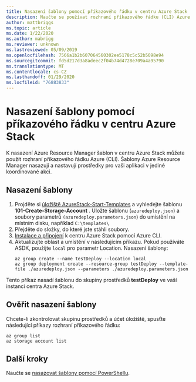 ```yaml
---
title: Nasazení šablony pomocí příkazového řádku v centru Azure Stack
description: Naučte se používat rozhraní příkazového řádku (CLI) Azure pro různé platformy k nasazení šablon do centra Azure Stack.
author: mattbriggs
ms.topic: article
ms.date: 1/22/2020
ms.author: mabrigg
ms.reviewer: unknown
ms.lastreviewed: 05/09/2019
ms.openlocfilehash: 7566a1b2b607064560302ee5178c5c52b5098e94
ms.sourcegitcommit: fd5d217d3a8adeec2f04b74d4728e709a4a95790
ms.translationtype: MT
ms.contentlocale: cs-CZ
ms.lasthandoff: 01/29/2020
ms.locfileid: "76883833"
---
```

# <a name="deploy-a-template-with-the-command-line-in-azure-stack-hub"></a>Nasazení šablony pomocí příkazového řádku v centru Azure Stack

K nasazení Azure Resource Manager šablon v centru Azure Stack můžete použít rozhraní příkazového řádku Azure (CLI). Šablony Azure Resource Manager nasazují a nastavují prostředky pro vaši aplikaci v jediné koordinované akci.

## <a name="deploy-template"></a>Nasazení šablony

1. Projděte si [úložiště AzureStack-Start-Templates](https://aka.ms/AzureStackGitHub) a vyhledejte šablonu **101-Create-Storage-Account** . Uložte šablonu (`azuredeploy.json`) a soubory parametrů `(azuredeploy.parameters.json`) do umístění na místním disku, například `C:\templates\`
2. Přejděte do složky, do které jste stáhli soubory. 
3. [Instalace a připojení](azure-stack-version-profiles-azurecli2.md) k centru Azure Stack pomocí Azure CLI.
4. Aktualizujte oblast a umístění v následujícím příkazu. Pokud používáte ASDK, použijte `local` pro parametr Location. Nasazení šablony:
    ```azurecli
    az group create --name testDeploy --location local
    az group deployment create --resource-group testDeploy --template-file ./azuredeploy.json --parameters ./azuredeploy.parameters.json
    ```

Tento příkaz nasadí šablonu do skupiny prostředků **testDeploy** ve vaší instanci centra Azure Stack.

## <a name="validate-template-deployment"></a>Ověřit nasazení šablony

Chcete-li zkontrolovat skupinu prostředků a účet úložiště, spusťte následující příkazy rozhraní příkazového řádku:

```azurecli
az group list
az storage account list
```

## <a name="next-steps"></a>Další kroky

Naučte se [nasazovat šablony pomocí PowerShellu](azure-stack-deploy-template-powershell.md).
